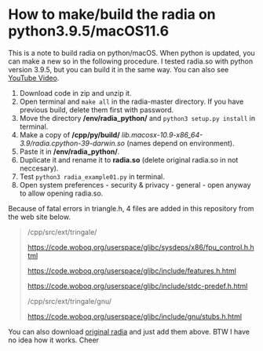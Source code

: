 # How to make/build the radia on python3.9.5/macOS11.6

This is a note to build radia on python/macOS. When python is updated, you can make a new so in the following procedure. I tested radia.so with python version 3.9.5, but you can build it in the same way. You can also see [YouTube Video](https://youtu.be/mbbfCD5LF5c).

1. Download code in zip and unzip it.
1. Open terminal and `make all` in the radia-master directory. If you have previous build, delete them first with password.
1. Move the directory **/env/radia_python/** and `python3 setup.py install` in terminal.
1. Make a copy of **/cpp/py/build/** *lib.macosx-10.9-x86_64-3.9/radia.cpython-39-darwin.so* (names depend on environment).
1. Paste it in **/env/radia_python/**.
1. Duplicate it and rename it to **radia.so** (delete original radia.so in not neccesary).
1. Test `python3 radia_example01.py` in terminal.
1. Open system preferences - security & privacy - general - open anyway to allow opening radia.so.

Because of fatal errors in triangle.h, 4 files are added in this repository from the web site below.

> /cpp/src/ext/tringale/
> 
> https://code.woboq.org/userspace/glibc/sysdeps/x86/fpu_control.h.html
> 
> https://code.woboq.org/userspace/glibc/include/features.h.html
> 
> https://code.woboq.org/userspace/glibc/include/stdc-predef.h.html
> 
> /cpp/src/ext/tringale/gnu/
> 
> https://code.woboq.org/userspace/glibc/include/gnu/stubs.h.html
>

You can also download [original radia](https://github.com/ochubar/Radia) and just add them above. BTW I have no idea how it works.
Cheer
